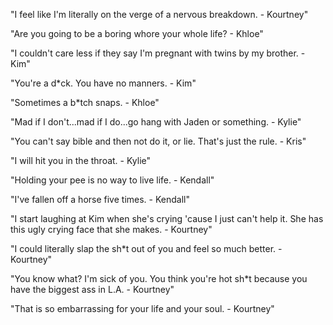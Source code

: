 "I feel like I'm literally on the verge of a nervous breakdown. - Kourtney"

"Are you going to be a boring whore your whole life? - Khloe"

"I couldn't care less if they say I'm pregnant with twins by my brother. - Kim"

"You're a d*ck. You have no manners. - Kim"

"Sometimes a b*tch snaps. - Khloe"

"Mad if I don't...mad if I do...go hang with Jaden or something. - Kylie"

"You can't say bible and then not do it, or lie. That's just the rule. - Kris"

"I will hit you in the throat. - Kylie"

"Holding your pee is no way to live life. - Kendall"

"I've fallen off a horse five times. - Kendall"

"I start laughing at Kim when she's crying 'cause I just can't help it. She has this ugly crying face that she makes. - Kourtney"

"I could literally slap the sh*t out of you and feel so much better. - Kourtney"

"You know what? I'm sick of you. You think you're hot sh*t because you have the biggest ass in L.A. - Kourtney"

"That is so embarrassing for your life and your soul. - Kourtney"
